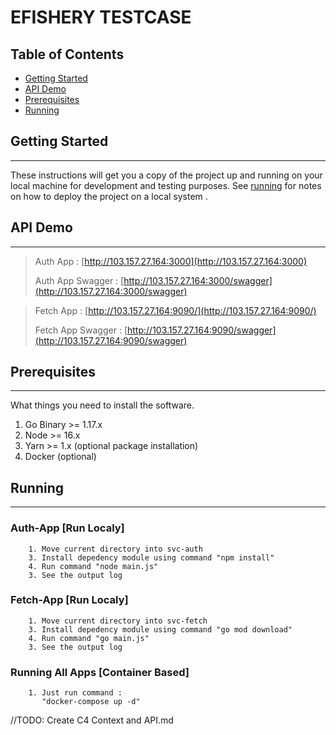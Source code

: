 # EFISHERY TESTCASE

## Table of Contents

- [Getting Started](#getting_started)
- [API Demo](#api-demo)
- [Prerequisites](#prerequisites)
- [Running](#reference)



## Getting Started <a name = "getting_started"></a>
----------------------------
These instructions will get you a copy of the project up and running on your local machine for development and testing purposes. See [running](#running) for notes on how to deploy the project on a local system .

## API Demo <a name = "api-demo"></a>
----------------------------

>Auth App  : [http://103.157.27.164:3000](http://103.157.27.164:3000)
>
>Auth App Swagger  : [http://103.157.27.164:3000/swagger](http://103.157.27.164:3000/swagger)


>Fetch App  : [http://103.157.27.164:9090/](http://103.157.27.164:9090/)
>
>Fetch App Swagger  : [http://103.157.27.164:9090/swagger](http://103.157.27.164:9090/swagger)

## Prerequisites<a name = "prerequisites"></a>
----------------------------
What things you need to install the software.

1. Go Binary >= 1.17.x
2. Node >= 16.x
3. Yarn >= 1.x (optional package installation)
4. Docker (optional)

## Running <a name = "running"></a>
----------------------------
### Auth-App [Run Localy]
```
    1. Move current directory into svc-auth
    3. Install depedency module using command "npm install"
    4. Run command "node main.js"
    3. See the output log
```

### Fetch-App [Run Localy]
```
    1. Move current directory into svc-fetch
    3. Install depedency module using command "go mod download"
    4. Run command "go main.js"
    3. See the output log
```

### Running All Apps [Container Based]
```
    1. Just run command :
       "docker-compose up -d"
```
//TODO: Create C4 Context and API.md
